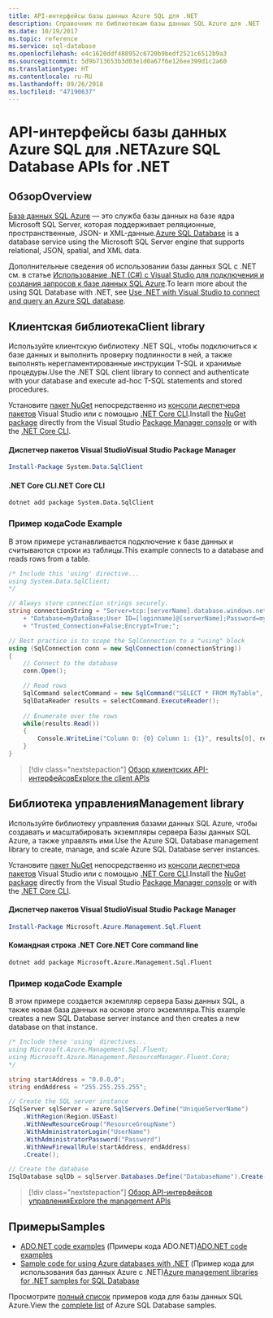 ```yaml
---
title: API-интерфейсы базы данных Azure SQL для .NET
description: Справочник по библиотекам базы данных SQL Azure для .NET
ms.date: 10/19/2017
ms.topic: reference
ms.service: sql-database
ms.openlocfilehash: e4c1620ddf488952c6720b9bedf2521c6512b9a3
ms.sourcegitcommit: 5d9b713653b3d03e1d0a67f6e126ee399d1c2a60
ms.translationtype: HT
ms.contentlocale: ru-RU
ms.lasthandoff: 09/26/2018
ms.locfileid: "47190637"
---
```

# <a name="azure-sql-database-apis-for-net"></a><span data-ttu-id="d2470-103">API-интерфейсы базы данных Azure SQL для .NET</span><span class="sxs-lookup"><span data-stu-id="d2470-103">Azure SQL Database APIs for .NET</span></span>

## <a name="overview"></a><span data-ttu-id="d2470-104">Обзор</span><span class="sxs-lookup"><span data-stu-id="d2470-104">Overview</span></span>

<span data-ttu-id="d2470-105">[База данных SQL Azure](https://docs.microsoft.com/azure/sql-database/sql-database-technical-overview) — это служба базы данных на базе ядра Microsoft SQL Server, которая поддерживает реляционные, пространственные, JSON- и XML-данные.</span><span class="sxs-lookup"><span data-stu-id="d2470-105">[Azure SQL Database](https://docs.microsoft.com/azure/sql-database/sql-database-technical-overview) is a database service using the Microsoft SQL Server engine that supports relational, JSON, spatial, and XML data.</span></span> 

<span data-ttu-id="d2470-106">Дополнительные сведения об использовании базы данных SQL с .NET см. в статье [Использование .NET (C#) с Visual Studio для подключения и создания запросов к базе данных SQL Azure](https://docs.microsoft.com/azure/sql-database/sql-database-connect-query-dotnet-visual-studio).</span><span class="sxs-lookup"><span data-stu-id="d2470-106">To learn more about the using SQL Database with .NET, see [Use .NET with Visual Studio to connect and query an Azure SQL database](https://docs.microsoft.com/azure/sql-database/sql-database-connect-query-dotnet-visual-studio).</span></span>

## <a name="client-library"></a><span data-ttu-id="d2470-107">Клиентская библиотека</span><span class="sxs-lookup"><span data-stu-id="d2470-107">Client library</span></span>

<span data-ttu-id="d2470-108">Используйте клиентскую библиотеку .NET SQL, чтобы подключиться к базе данных и выполнить проверку подлинности в ней, а также выполнять нерегламентированные инструкции T-SQL и хранимые процедуры.</span><span class="sxs-lookup"><span data-stu-id="d2470-108">Use the .NET SQL client library to connect and authenticate with your database and execute ad-hoc T-SQL statements and stored procedures.</span></span>

<span data-ttu-id="d2470-109">Установите [пакет NuGet]( https://www.nuget.org/packages/System.Data.SqlClient) непосредственно из [консоли диспетчера пакетов](https://docs.microsoft.com/nuget/tools/package-manager-console) Visual Studio или с помощью [.NET Core CLI](https://docs.microsoft.com/dotnet/core/tools/dotnet-add-package).</span><span class="sxs-lookup"><span data-stu-id="d2470-109">Install the [NuGet package]( https://www.nuget.org/packages/System.Data.SqlClient) directly from the Visual Studio [Package Manager console](https://docs.microsoft.com/nuget/tools/package-manager-console) or with the [.NET Core CLI](https://docs.microsoft.com/dotnet/core/tools/dotnet-add-package).</span></span>

#### <a name="visual-studio-package-manager"></a><span data-ttu-id="d2470-110">Диспетчер пакетов Visual Studio</span><span class="sxs-lookup"><span data-stu-id="d2470-110">Visual Studio Package Manager</span></span>

```powershell
Install-Package System.Data.SqlClient
```

#### <a name="net-core-cli"></a><span data-ttu-id="d2470-111">.NET Core CLI</span><span class="sxs-lookup"><span data-stu-id="d2470-111">.NET Core CLI</span></span>

```bash
dotnet add package System.Data.SqlClient
```

### <a name="code-example"></a><span data-ttu-id="d2470-112">Пример кода</span><span class="sxs-lookup"><span data-stu-id="d2470-112">Code Example</span></span>

<span data-ttu-id="d2470-113">В этом примере устанавливается подключение к базе данных и считываются строки из таблицы.</span><span class="sxs-lookup"><span data-stu-id="d2470-113">This example connects to a database and reads rows from a table.</span></span>

```csharp
/* Include this 'using' directive...
using System.Data.SqlClient;
*/

// Always store connection strings securely. 
string connectionString = "Server=tcp:[serverName].database.windows.net;" 
    + "Database=myDataBase;User ID=[loginname]@[serverName];Password=myPassword;"
    + "Trusted_Connection=False;Encrypt=True;";

// Best practice is to scope the SqlConnection to a "using" block
using (SqlConnection conn = new SqlConnection(connectionString))
{
    // Connect to the database
    conn.Open();

    // Read rows
    SqlCommand selectCommand = new SqlCommand("SELECT * FROM MyTable", conn);
    SqlDataReader results = selectCommand.ExecuteReader();
    
    // Enumerate over the rows
    while(results.Read())
    {
        Console.WriteLine("Column 0: {0} Column 1: {1}", results[0], results[1]);
    }
}
```

> [!div class="nextstepaction"]
> [<span data-ttu-id="d2470-114">Обзор клиентских API-интерфейсов</span><span class="sxs-lookup"><span data-stu-id="d2470-114">Explore the client APIs</span></span>](/dotnet/api/overview/azure/sql/client)

## <a name="management-library"></a><span data-ttu-id="d2470-115">Библиотека управления</span><span class="sxs-lookup"><span data-stu-id="d2470-115">Management library</span></span>

<span data-ttu-id="d2470-116">Используйте библиотеку управления базами данных SQL Azure, чтобы создавать и масштабировать экземпляры сервера Базы данных SQL Azure, а также управлять ими.</span><span class="sxs-lookup"><span data-stu-id="d2470-116">Use the Azure SQL Database management library to create, manage, and scale Azure SQL Database server instances.</span></span>

<span data-ttu-id="d2470-117">Установите [пакет NuGet](https://www.nuget.org/packages/Microsoft.Azure.Management.Sql.Fluent/) непосредственно из [консоли диспетчера пакетов](https://docs.microsoft.com/nuget/tools/package-manager-console) Visual Studio или с помощью [.NET Core CLI](https://docs.microsoft.com/dotnet/core/tools/dotnet-add-package).</span><span class="sxs-lookup"><span data-stu-id="d2470-117">Install the [NuGet package](https://www.nuget.org/packages/Microsoft.Azure.Management.Sql.Fluent/) directly from the Visual Studio [Package Manager console](https://docs.microsoft.com/nuget/tools/package-manager-console) or with the [.NET Core CLI](https://docs.microsoft.com/dotnet/core/tools/dotnet-add-package).</span></span>

#### <a name="visual-studio-package-manager"></a><span data-ttu-id="d2470-118">Диспетчер пакетов Visual Studio</span><span class="sxs-lookup"><span data-stu-id="d2470-118">Visual Studio Package Manager</span></span>

```powershell
Install-Package Microsoft.Azure.Management.Sql.Fluent
``` 

#### <a name="net-core-command-line"></a><span data-ttu-id="d2470-119">Командная строка .NET Core</span><span class="sxs-lookup"><span data-stu-id="d2470-119">.NET Core command line</span></span>

```bash
dotnet add package Microsoft.Azure.Management.Sql.Fluent
```

### <a name="code-example"></a><span data-ttu-id="d2470-120">Пример кода</span><span class="sxs-lookup"><span data-stu-id="d2470-120">Code Example</span></span>

<span data-ttu-id="d2470-121">В этом примере создается экземпляр сервера Базы данных SQL, а также новая база данных на основе этого экземпляра.</span><span class="sxs-lookup"><span data-stu-id="d2470-121">This example creates a new SQL Database server instance and then creates a new database on that instance.</span></span>

```csharp
/* Include these 'using' directives...
using Microsoft.Azure.Management.Sql.Fluent;
using Microsoft.Azure.Management.ResourceManager.Fluent.Core;
*/

string startAddress = "0.0.0.0";
string endAddress = "255.255.255.255";

// Create the SQL server instance
ISqlServer sqlServer = azure.SqlServers.Define("UniqueServerName")
    .WithRegion(Region.USEast)
    .WithNewResourceGroup("ResourceGroupName")
    .WithAdministratorLogin("UserName")
    .WithAdministratorPassword("Password")
    .WithNewFirewallRule(startAddress, endAddress)
    .Create();

// Create the database
ISqlDatabase sqlDb = sqlServer.Databases.Define("DatabaseName").Create();
```

> [!div class="nextstepaction"]
> [<span data-ttu-id="d2470-122">Обзор API-интерфейсов управления</span><span class="sxs-lookup"><span data-stu-id="d2470-122">Explore the management APIs</span></span>](/dotnet/api/overview/azure/sql/management)

## <a name="samples"></a><span data-ttu-id="d2470-123">Примеры</span><span class="sxs-lookup"><span data-stu-id="d2470-123">Samples</span></span>

- <span data-ttu-id="d2470-124">[ADO.NET code examples](/dotnet/framework/data/adonet/ado-net-code-examples) (Примеры кода ADO.NET)</span><span class="sxs-lookup"><span data-stu-id="d2470-124">[ADO.NET code examples](/dotnet/framework/data/adonet/ado-net-code-examples)</span></span>
- <span data-ttu-id="d2470-125">[Sample code for using Azure databases with .NET](/dotnet/azure/dotnet-sdk-azure-sql-database-samples) (Пример кода для использования баз данных Azure с .NET)</span><span class="sxs-lookup"><span data-stu-id="d2470-125">[Azure management libraries for .NET samples for SQL Database](/dotnet/azure/dotnet-sdk-azure-sql-database-samples)</span></span>

<span data-ttu-id="d2470-126">Просмотрите [полный список](https://azure.microsoft.com/resources/samples/?platform=dotnet&term=sql+database) примеров кода для базы данных SQL Azure.</span><span class="sxs-lookup"><span data-stu-id="d2470-126">View the [complete list](https://azure.microsoft.com/resources/samples/?platform=dotnet&term=sql+database) of Azure SQL Database samples.</span></span>

